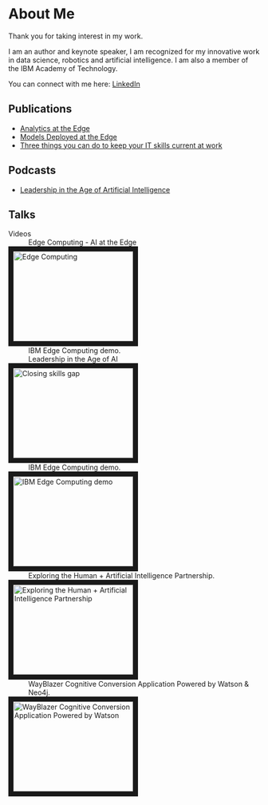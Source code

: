# About Me

Thank you for taking interest in my work.

I am an author and keynote speaker, I am recognized for my innovative work in data science, robotics and artificial intelligence. I am also a member of the IBM Academy of Technology. 

You can connect with me here: [LinkedIn](https://www.linkedin.com/in/ivanportilla/)
## <a id=publications></a> Publications
* [Analytics at the Edge](https://www.ibm.com/cloud/blog/analytics-at-the-edge)
* [Models Deployed at the Edge](https://www.wittkieffer.com/position/36612-chair-in-embodied-intelligence/)
* [Three things you can do to keep your IT skills current at work](https://www.ibm.com/blogs/watson/2016/07/three-things-can-keep-skills-current-work/)

## <a id=podcasts></a> Podcasts
* [Leadership in the Age of Artificial Intelligence](https://crestcom.com/blog/2020/09/18/episode-39-leadership-in-the-age-of-ai-with-it-architect-and-data-scientist-ivan-portilla/)

## <a id=talks></a> Talks

<dl>
  <dt>Videos</dt>
 
  <dd>Edge Computing - AI at the Edge</dd>
<a href=" https://vimeo.com/461608387" target="_blank"><img src="https://innovation.svvsd.org/sites/default/files/Full-Color-Secondary.png" 
alt="Edge Computing" width="240" height="180" border="10" /></a>
  <dd>IBM Edge Computing demo.</dd>
  <dd>Leadership in the Age of AI</dd>
<a href="http://www.youtube.com/watch?feature=player_embedded&v=knoOLpGooYQ
" target="_blank"><img src="http://img.youtube.com/vi/knoOLpGooYQ/0.jpg" 
alt="Closing skills gap" width="240" height="180" border="10" /></a>
  <dd>IBM Edge Computing demo.</dd>
<a href="http://www.youtube.com/watch?feature=player_embedded&v=uzFDE3ZDGV4
" target="_blank"><img src="http://img.youtube.com/vi/uzFDE3ZDGV4/0.jpg" 
alt="IBM Edge Computing demo" width="240" height="180" border="10" /></a>
  
  <dd>Exploring the Human + Artificial Intelligence Partnership.</dd>
<a href="http://www.youtube.com/watch?feature=player_embedded&v=zmpXJ6ZwhQk
" target="_blank"><img src="http://img.youtube.com/vi/zmpXJ6ZwhQk/0.jpg" 
alt="Exploring the Human + Artificial Intelligence Partnership" width="240" height="180" border="10" /></a>
   <dd>WayBlazer Cognitive Conversion Application Powered by Watson & Neo4j.</dd>
<a href="http://www.youtube.com/watch?feature=player_embedded&v=pcA-22Md1qU
" target="_blank"><img src="http://img.youtube.com/vi/pcA-22Md1qU/0.jpg" 
alt="WayBlazer Cognitive Conversion Application Powered by Watson" width="240" height="180" border="10" /></a>
</dl>
